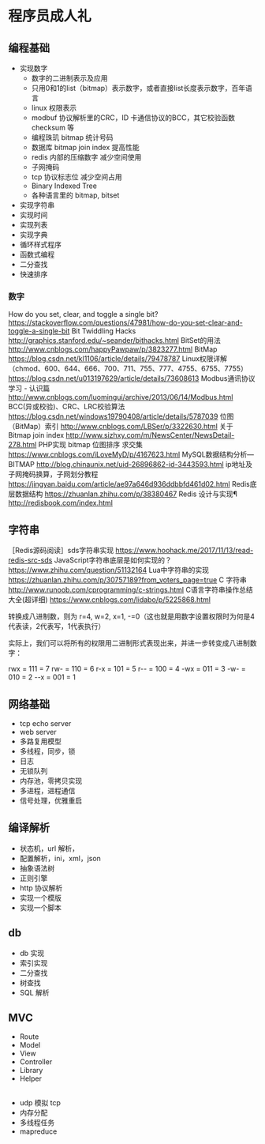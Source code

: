 # 程序员成人礼

## 编程基础

- 实现数字
    - 数字的二进制表示及应用
    - 只用0和1的list（bitmap）表示数字，或者直接list长度表示数字，百年语言
    - linux 权限表示
    - modbuf 协议解析里的CRC，ID 卡通信协议的BCC，其它校验函数 checksum 等
    - 编程珠玑 bitmap 统计号码
    - 数据库 bitmap join index 提高性能
    - redis 内部的压缩数字 减少空间使用
    - 子网掩码
    - tcp 协议标志位 减少空间占用
    - Binary Indexed Tree
    - 各种语言里的 bitmap, bitset
- 实现字符串
- 实现时间
- 实现列表
- 实现字典
- 循环样式程序
- 函数式编程
- 二分查找
- 快速排序

### 数字

How do you set, clear, and toggle a single bit?
https://stackoverflow.com/questions/47981/how-do-you-set-clear-and-toggle-a-single-bit
Bit Twiddling Hacks
http://graphics.stanford.edu/~seander/bithacks.html
BitSet的用法
http://www.cnblogs.com/happyPawpaw/p/3823277.html
BitMap
https://blog.csdn.net/kl1106/article/details/79478787
Linux权限详解（chmod、600、644、666、700、711、755、777、4755、6755、7755）
https://blog.csdn.net/u013197629/article/details/73608613
Modbus通讯协议学习 - 认识篇
http://www.cnblogs.com/luomingui/archive/2013/06/14/Modbus.html
BCC(异或校验)、CRC、LRC校验算法
https://blog.csdn.net/windows19790408/article/details/5787039
位图（BitMap）索引
http://www.cnblogs.com/LBSer/p/3322630.html
关于 Bitmap join index
http://www.sizhxy.com/m/NewsCenter/NewsDetail-278.html
PHP实现 bitmap 位图排序 求交集
https://www.cnblogs.com/iLoveMyD/p/4167623.html
MySQL数据结构分析—BITMAP
http://blog.chinaunix.net/uid-26896862-id-3443593.html
ip地址及子网掩码换算，子网划分教程
https://jingyan.baidu.com/article/ae97a646d936ddbbfd461d02.html
Redis底层数据结构
https://zhuanlan.zhihu.com/p/38380467
Redis 设计与实现¶
http://redisbook.com/index.html

## 字符串

［Redis源码阅读］sds字符串实现
https://www.hoohack.me/2017/11/13/read-redis-src-sds
JavaScript字符串底层是如何实现的？
https://www.zhihu.com/question/51132164
Lua中字符串的实现
https://zhuanlan.zhihu.com/p/30757189?from_voters_page=true
C 字符串
http://www.runoob.com/cprogramming/c-strings.html
C语言字符串操作总结大全(超详细)
https://www.cnblogs.com/lidabo/p/5225868.html


转换成八进制数，则为 r=4, w=2, x=1, -=0（这也就是用数字设置权限时为何是4代表读，2代表写，1代表执行）

实际上，我们可以将所有的权限用二进制形式表现出来，并进一步转变成八进制数字：

rwx = 111 = 7
rw- = 110 = 6
r-x = 101 = 5
r-- = 100 = 4
-wx = 011 = 3
-w- = 010 = 2
--x = 001 = 1



## 网络基础

- tcp echo server
- web server
- 多路复用模型
- 多线程，同步，锁
- 日志
- 无锁队列
- 内存池，零拷贝实现
- 多进程，进程通信
- 信号处理，优雅重启

## 编译解析
- 状态机，url 解析，
- 配置解析，ini，xml，json
- 抽象语法树
- 正则引擎
- http 协议解析
- 实现一个模版
- 实现一个脚本

## db

- db 实现
- 索引实现
- 二分查找
- 树查找
- SQL 解析

## MVC

- Route
- Model
- View
- Controller
- Library
- Helper


## 

- udp 模拟 tcp
- 内存分配
- 多线程任务
- mapreduce


